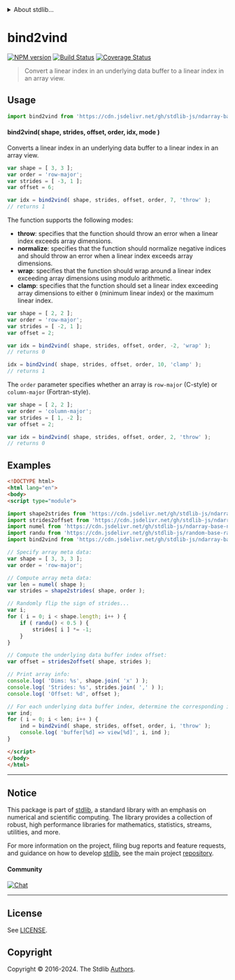 <!--

@license Apache-2.0

Copyright (c) 2018 The Stdlib Authors.

Licensed under the Apache License, Version 2.0 (the "License");
you may not use this file except in compliance with the License.
You may obtain a copy of the License at

   http://www.apache.org/licenses/LICENSE-2.0

Unless required by applicable law or agreed to in writing, software
distributed under the License is distributed on an "AS IS" BASIS,
WITHOUT WARRANTIES OR CONDITIONS OF ANY KIND, either express or implied.
See the License for the specific language governing permissions and
limitations under the License.

-->


<details>
  <summary>
    About stdlib...
  </summary>
  <p>We believe in a future in which the web is a preferred environment for numerical computation. To help realize this future, we've built stdlib. stdlib is a standard library, with an emphasis on numerical and scientific computation, written in JavaScript (and C) for execution in browsers and in Node.js.</p>
  <p>The library is fully decomposable, being architected in such a way that you can swap out and mix and match APIs and functionality to cater to your exact preferences and use cases.</p>
  <p>When you use stdlib, you can be absolutely certain that you are using the most thorough, rigorous, well-written, studied, documented, tested, measured, and high-quality code out there.</p>
  <p>To join us in bringing numerical computing to the web, get started by checking us out on <a href="https://github.com/stdlib-js/stdlib">GitHub</a>, and please consider <a href="https://opencollective.com/stdlib">financially supporting stdlib</a>. We greatly appreciate your continued support!</p>
</details>

# bind2vind

[![NPM version][npm-image]][npm-url] [![Build Status][test-image]][test-url] [![Coverage Status][coverage-image]][coverage-url] <!-- [![dependencies][dependencies-image]][dependencies-url] -->

> Convert a linear index in an underlying data buffer to a linear index in an array view.

<!-- Section to include introductory text. Make sure to keep an empty line after the intro `section` element and another before the `/section` close. -->

<section class="intro">

</section>

<!-- /.intro -->

<!-- Package usage documentation. -->



<section class="usage">

## Usage

```javascript
import bind2vind from 'https://cdn.jsdelivr.net/gh/stdlib-js/ndarray-base-bind2vind@v0.2.2-esm/index.mjs';
```

#### bind2vind( shape, strides, offset, order, idx, mode )

Converts a linear index in an underlying data buffer to a linear index in an array view.

```javascript
var shape = [ 3, 3 ];
var order = 'row-major';
var strides = [ -3, 1 ];
var offset = 6;

var idx = bind2vind( shape, strides, offset, order, 7, 'throw' );
// returns 1
```

The function supports the following modes:

-   **throw**: specifies that the function should throw an error when a linear index exceeds array dimensions.
-   **normalize**: specifies that the function should normalize negative indices and should throw an error when a linear index exceeds array dimensions.
-   **wrap**: specifies that the function should wrap around a linear index exceeding array dimensions using modulo arithmetic.
-   **clamp**: specifies that the function should set a linear index exceeding array dimensions to either `0` (minimum linear index) or the maximum linear index.

```javascript
var shape = [ 2, 2 ];
var order = 'row-major';
var strides = [ -2, 1 ];
var offset = 2;

var idx = bind2vind( shape, strides, offset, order, -2, 'wrap' );
// returns 0

idx = bind2vind( shape, strides, offset, order, 10, 'clamp' );
// returns 1
```

The `order` parameter specifies whether an array is `row-major` (C-style) or `column-major` (Fortran-style).

```javascript
var shape = [ 2, 2 ];
var order = 'column-major';
var strides = [ 1, -2 ];
var offset = 2;

var idx = bind2vind( shape, strides, offset, order, 2, 'throw' );
// returns 0
```

</section>

<!-- /.usage -->

<!-- Package usage notes. Make sure to keep an empty line after the `section` element and another before the `/section` close. -->

<section class="notes">

</section>

<!-- /.notes -->

<!-- Package usage examples. -->

<section class="examples">

## Examples

<!-- eslint no-undef: "error" -->

```html
<!DOCTYPE html>
<html lang="en">
<body>
<script type="module">

import shape2strides from 'https://cdn.jsdelivr.net/gh/stdlib-js/ndarray-base-shape2strides@esm/index.mjs';
import strides2offset from 'https://cdn.jsdelivr.net/gh/stdlib-js/ndarray-base-strides2offset@esm/index.mjs';
import numel from 'https://cdn.jsdelivr.net/gh/stdlib-js/ndarray-base-numel@esm/index.mjs';
import randu from 'https://cdn.jsdelivr.net/gh/stdlib-js/random-base-randu@esm/index.mjs';
import bind2vind from 'https://cdn.jsdelivr.net/gh/stdlib-js/ndarray-base-bind2vind@v0.2.2-esm/index.mjs';

// Specify array meta data:
var shape = [ 3, 3, 3 ];
var order = 'row-major';

// Compute array meta data:
var len = numel( shape );
var strides = shape2strides( shape, order );

// Randomly flip the sign of strides...
var i;
for ( i = 0; i < shape.length; i++ ) {
    if ( randu() < 0.5 ) {
        strides[ i ] *= -1;
    }
}

// Compute the underlying data buffer index offset:
var offset = strides2offset( shape, strides );

// Print array info:
console.log( 'Dims: %s', shape.join( 'x' ) );
console.log( 'Strides: %s', strides.join( ',' ) );
console.log( 'Offset: %d', offset );

// For each underlying data buffer index, determine the corresponding index into an array view...
var ind;
for ( i = 0; i < len; i++ ) {
    ind = bind2vind( shape, strides, offset, order, i, 'throw' );
    console.log( 'buffer[%d] => view[%d]', i, ind );
}

</script>
</body>
</html>
```

</section>

<!-- /.examples -->

<!-- Section to include cited references. If references are included, add a horizontal rule *before* the section. Make sure to keep an empty line after the `section` element and another before the `/section` close. -->

<section class="references">

</section>

<!-- /.references -->

<!-- Section for related `stdlib` packages. Do not manually edit this section, as it is automatically populated. -->

<section class="related">

</section>

<!-- /.related -->

<!-- Section for all links. Make sure to keep an empty line after the `section` element and another before the `/section` close. -->


<section class="main-repo" >

* * *

## Notice

This package is part of [stdlib][stdlib], a standard library with an emphasis on numerical and scientific computing. The library provides a collection of robust, high performance libraries for mathematics, statistics, streams, utilities, and more.

For more information on the project, filing bug reports and feature requests, and guidance on how to develop [stdlib][stdlib], see the main project [repository][stdlib].

#### Community

[![Chat][chat-image]][chat-url]

---

## License

See [LICENSE][stdlib-license].


## Copyright

Copyright &copy; 2016-2024. The Stdlib [Authors][stdlib-authors].

</section>

<!-- /.stdlib -->

<!-- Section for all links. Make sure to keep an empty line after the `section` element and another before the `/section` close. -->

<section class="links">

[npm-image]: http://img.shields.io/npm/v/@stdlib/ndarray-base-bind2vind.svg
[npm-url]: https://npmjs.org/package/@stdlib/ndarray-base-bind2vind

[test-image]: https://github.com/stdlib-js/ndarray-base-bind2vind/actions/workflows/test.yml/badge.svg?branch=v0.2.2
[test-url]: https://github.com/stdlib-js/ndarray-base-bind2vind/actions/workflows/test.yml?query=branch:v0.2.2

[coverage-image]: https://img.shields.io/codecov/c/github/stdlib-js/ndarray-base-bind2vind/main.svg
[coverage-url]: https://codecov.io/github/stdlib-js/ndarray-base-bind2vind?branch=main

<!--

[dependencies-image]: https://img.shields.io/david/stdlib-js/ndarray-base-bind2vind.svg
[dependencies-url]: https://david-dm.org/stdlib-js/ndarray-base-bind2vind/main

-->

[chat-image]: https://img.shields.io/gitter/room/stdlib-js/stdlib.svg
[chat-url]: https://app.gitter.im/#/room/#stdlib-js_stdlib:gitter.im

[stdlib]: https://github.com/stdlib-js/stdlib

[stdlib-authors]: https://github.com/stdlib-js/stdlib/graphs/contributors

[umd]: https://github.com/umdjs/umd
[es-module]: https://developer.mozilla.org/en-US/docs/Web/JavaScript/Guide/Modules

[deno-url]: https://github.com/stdlib-js/ndarray-base-bind2vind/tree/deno
[deno-readme]: https://github.com/stdlib-js/ndarray-base-bind2vind/blob/deno/README.md
[umd-url]: https://github.com/stdlib-js/ndarray-base-bind2vind/tree/umd
[umd-readme]: https://github.com/stdlib-js/ndarray-base-bind2vind/blob/umd/README.md
[esm-url]: https://github.com/stdlib-js/ndarray-base-bind2vind/tree/esm
[esm-readme]: https://github.com/stdlib-js/ndarray-base-bind2vind/blob/esm/README.md
[branches-url]: https://github.com/stdlib-js/ndarray-base-bind2vind/blob/main/branches.md

[stdlib-license]: https://raw.githubusercontent.com/stdlib-js/ndarray-base-bind2vind/main/LICENSE

</section>

<!-- /.links -->
